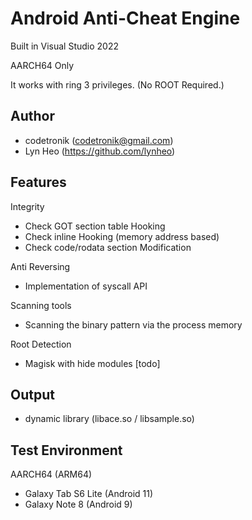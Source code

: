 # Android Anti-Cheat Engine 

Built in Visual Studio 2022

AARCH64 Only

It works with ring 3 privileges. (No ROOT Required.)

## Author
- codetronik (codetronik@gmail.com)
- Lyn Heo (https://github.com/lynheo)

## Features
Integrity
 - Check GOT section table Hooking
 - Check inline Hooking (memory address based)
 - Check code/rodata section Modification

Anti Reversing
 - Implementation of syscall API
 
Scanning tools 
 - Scanning the binary pattern via the process memory

Root Detection
 - Magisk with hide modules [todo]

## Output
- dynamic library (libace.so / libsample.so)

## Test Environment
AARCH64 (ARM64)
- Galaxy Tab S6 Lite (Android 11)
- Galaxy Note 8 (Android 9)
